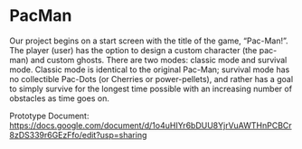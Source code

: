 # PacMan
Our project begins on a start screen with the title of the game, “Pac-Man!”. The player (user) has the option to design a custom character (the pac-man) and custom ghosts. There are two modes: classic mode and survival mode. Classic mode is identical to the original Pac-Man; survival mode has no collectible Pac-Dots (or Cherries or power-pellets), and rather has a goal to simply survive for the longest time possible with an increasing number of obstacles as time goes on. 

Prototype Document:
https://docs.google.com/document/d/1o4uHIYr6bDUU8YjrVuAWTHnPCBCr8zDS339r6GEzFfo/edit?usp=sharing
